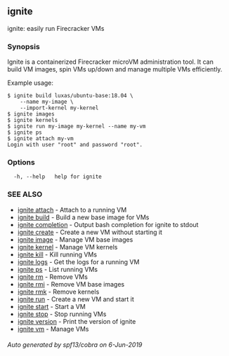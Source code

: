 ## ignite

ignite: easily run Firecracker VMs

### Synopsis


Ignite is a containerized Firecracker microVM administration tool.
It can build VM images, spin VMs up/down and manage multiple VMs efficiently.

Example usage:

    $ ignite build luxas/ubuntu-base:18.04 \
		--name my-image \
		--import-kernel my-kernel
	$ ignite images
	$ ignite kernels
	$ ignite run my-image my-kernel --name my-vm
	$ ignite ps
	$ ignite attach my-vm
	Login with user "root" and password "root".


### Options

```
  -h, --help   help for ignite
```

### SEE ALSO

* [ignite attach](ignite_attach.md)	 - Attach to a running VM
* [ignite build](ignite_build.md)	 - Build a new base image for VMs
* [ignite completion](ignite_completion.md)	 - Output bash completion for ignite to stdout
* [ignite create](ignite_create.md)	 - Create a new VM without starting it
* [ignite image](ignite_image.md)	 - Manage VM base images
* [ignite kernel](ignite_kernel.md)	 - Manage VM kernels
* [ignite kill](ignite_kill.md)	 - Kill running VMs
* [ignite logs](ignite_logs.md)	 - Get the logs for a running VM
* [ignite ps](ignite_ps.md)	 - List running VMs
* [ignite rm](ignite_rm.md)	 - Remove VMs
* [ignite rmi](ignite_rmi.md)	 - Remove VM base images
* [ignite rmk](ignite_rmk.md)	 - Remove kernels
* [ignite run](ignite_run.md)	 - Create a new VM and start it
* [ignite start](ignite_start.md)	 - Start a VM
* [ignite stop](ignite_stop.md)	 - Stop running VMs
* [ignite version](ignite_version.md)	 - Print the version of ignite
* [ignite vm](ignite_vm.md)	 - Manage VMs

###### Auto generated by spf13/cobra on 6-Jun-2019
